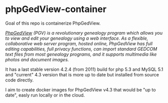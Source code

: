 # phpGedView-container

Goal of this repo is containerize PhpGedView.

*[PhpGedView](https://wiki.phpgedview.net/) (PGV) is a revolutionary genealogy program which allows you to view and edit your genealogy using a web interface. As a flexible, collaborative web server program, hosted online, PhpGedView has full editing capabilities, full privacy functions, can import standard GEDCOM text files from most genealogy programs, and it supports multimedia like photos and document images.*

It has a last stable version 4.2.4 (from 2011) build for php 5.3 and MySQL 5.1 and "current" 4.3 version that is more up to date but installed from source code directly. 

I aim to create docker images for PhpGedView v4.3 that would be "up to date", easly run locally or in the cloud.
